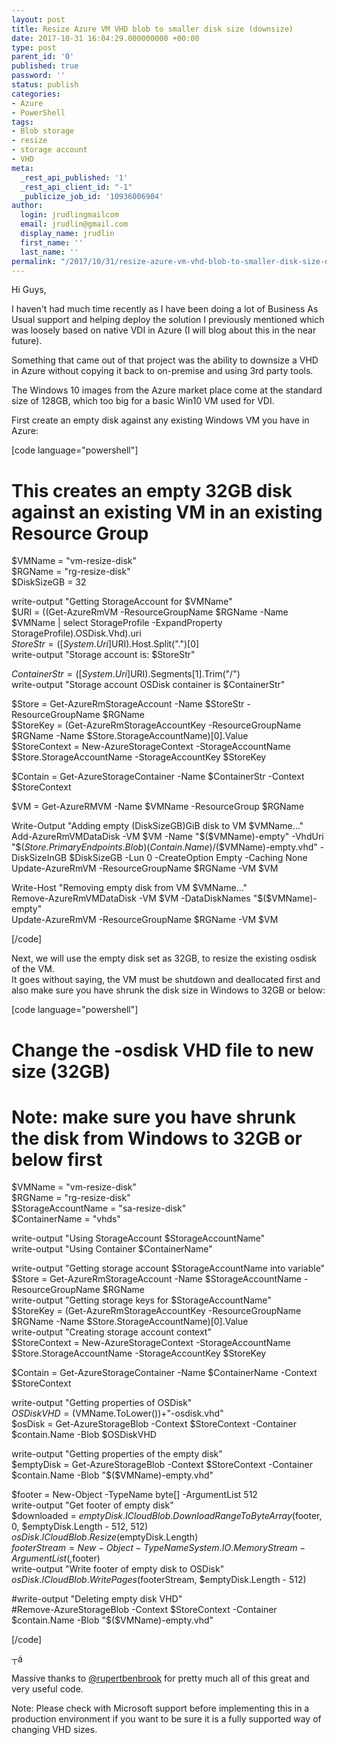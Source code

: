 ```yaml
---
layout: post
title: Resize Azure VM VHD blob to smaller disk size (downsize)
date: 2017-10-31 16:04:29.000000000 +00:00
type: post
parent_id: '0'
published: true
password: ''
status: publish
categories:
- Azure
- PowerShell
tags:
- Blob storage
- resize
- storage account
- VHD
meta:
  _rest_api_published: '1'
  _rest_api_client_id: "-1"
  _publicize_job_id: '10936006904'
author:
  login: jrudlingmailcom
  email: jrudlin@gmail.com
  display_name: jrudlin
  first_name: ''
  last_name: ''
permalink: "/2017/10/31/resize-azure-vm-vhd-blob-to-smaller-disk-size-downsize/"
---
```

Hi Guys,

I haven't had much time recently as I have been doing a lot of Business As Usual support and helping deploy the solution I previously mentioned which was loosely based on native VDI in Azure (I will blog about this in the near future).

Something that came out of that project was the ability to downsize a VHD in Azure without copying it back to on-premise and using 3rd party tools.

The Windows 10 images from the Azure market place come at the standard size of 128GB, which too big for a basic Win10 VM used for VDI.

First create an empty disk against any existing Windows VM you have in Azure:

[code language="powershell"]

# This creates an empty 32GB disk against an existing VM in an existing Resource Group  
$VMName = "vm-resize-disk"  
$RGName = "rg-resize-disk"  
$DiskSizeGB = 32

write-output "Getting StorageAccount for $VMName"  
$URI = ((Get-AzureRmVM -ResourceGroupName $RGName -Name $VMName | select StorageProfile -ExpandProperty StorageProfile).OSDisk.Vhd).uri  
$StoreStr = ([System.Uri]$URI).Host.Split(".")[0]  
write-output "Storage account is: $StoreStr"

$ContainerStr = ([System.Uri]$URI).Segments[1].Trim("/")  
write-output "Storage account OSDisk container is $ContainerStr"

$Store = Get-AzureRmStorageAccount -Name $StoreStr -ResourceGroupName $RGName  
$StoreKey = (Get-AzureRmStorageAccountKey -ResourceGroupName $RGName -Name $Store.StorageAccountName)[0].Value  
$StoreContext = New-AzureStorageContext -StorageAccountName $Store.StorageAccountName -StorageAccountKey $StoreKey

$Contain = Get-AzureStorageContainer -Name $ContainerStr -Context $StoreContext

$VM = Get-AzureRMVM -Name $VMName -ResourceGroup $RGName

Write-Output "Adding empty $($DiskSizeGB)GiB disk to VM $VMName..."  
Add-AzureRmVMDataDisk -VM $VM -Name "$($VMName)-empty" -VhdUri "$($Store.PrimaryEndpoints.Blob)$($Contain.Name)/$($VMName)-empty.vhd" -DiskSizeInGB $DiskSizeGB -Lun 0 -CreateOption Empty -Caching None  
Update-AzureRmVM -ResourceGroupName $RGName -VM $VM

Write-Host "Removing empty disk from VM $VMName..."  
Remove-AzureRmVMDataDisk -VM $VM -DataDiskNames "$($VMName)-empty"  
Update-AzureRmVM -ResourceGroupName $RGName -VM $VM

[/code]

Next, we will use the empty disk set as 32GB, to resize the existing osdisk of the VM.  
It goes without saying, the VM must be shutdown and deallocated first and also make sure you have shrunk the disk size in Windows to 32GB or below:

[code language="powershell"]

# Change the -osdisk VHD file to new size (32GB)  
# Note: make sure you have shrunk the disk from Windows to 32GB or below first  
$VMName = "vm-resize-disk"  
$RGName = "rg-resize-disk"  
$StorageAccountName = "sa-resize-disk"  
$ContainerName = "vhds"

write-output "Using StorageAccount $StorageAccountName"  
write-output "Using Container $ContainerName"

write-output "Getting storage account $StorageAccountName into variable"  
$Store = Get-AzureRmStorageAccount -Name $StorageAccountName -ResourceGroupName $RGName  
write-output "Getting storage keys for $StorageAccountName"  
$StoreKey = (Get-AzureRmStorageAccountKey -ResourceGroupName $RGName -Name $Store.StorageAccountName)[0].Value  
write-output "Creating storage account context"  
$StoreContext = New-AzureStorageContext -StorageAccountName $Store.StorageAccountName -StorageAccountKey $StoreKey

$Contain = Get-AzureStorageContainer -Name $ContainerName -Context $StoreContext

write-output "Getting properties of OSDisk"  
$OSDiskVHD = ($VMName.ToLower())+"-osdisk.vhd"  
$osDisk = Get-AzureStorageBlob -Context $StoreContext -Container $contain.Name -Blob $OSDiskVHD

write-output "Getting properties of the empty disk"  
$emptyDisk = Get-AzureStorageBlob -Context $StoreContext -Container $contain.Name -Blob "$($VMName)-empty.vhd"

$footer = New-Object -TypeName byte[] -ArgumentList 512  
write-output "Get footer of empty disk"  
$downloaded = $emptyDisk.ICloudBlob.DownloadRangeToByteArray($footer, 0, $emptyDisk.Length - 512, 512)  
$osDisk.ICloudBlob.Resize($emptyDisk.Length)  
$footerStream = New-Object -TypeName System.IO.MemoryStream -ArgumentList (,$footer)  
write-output "Write footer of empty disk to OSDisk"  
$osDisk.ICloudBlob.WritePages($footerStream, $emptyDisk.Length - 512)

#write-output "Deleting empty disk VHD"  
#Remove-AzureStorageBlob -Context $StoreContext -Container $contain.Name -Blob "$($VMName)-empty.vhd"

[/code]

┬á

Massive thanks to [@rupertbenbrook](https://twitter.com/rupertbenbrook) for pretty much all of this great and very useful code.

Note: Please check with Microsoft support before implementing this in a production environment if you want to be sure it is a fully supported way of changing VHD sizes.

